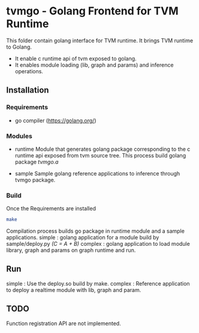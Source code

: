 # tvmgo - Golang Frontend for TVM Runtime

This folder contain golang interface for TVM runtime. It brings TVM runtime to Golang.

- It enable c runtime api of tvm exposed to golang.
- It enables module loading (lib, graph and params) and inference operations.

## Installation

### Requirements

- go compiler (https://golang.org/)

### Modules

- runtime
  Module that generates golang package corresponding to the c runtime api exposed from tvm source tree.
  This process build golang package _tvmgo.a_

- sample
  Sample golang reference applications to inference through tvmgo package.

### Build

Once the Requirements are installed

```bash
make
```

Compilation process builds go package in runtime module and a sample applications.
  simple : golang application for a module build by sample/deploy.py _(C = A + B)_
  complex : golang application to load module library, graph and params on graph runtime and run.

## Run

simple : Use the deploy.so build by make.
complex : Reference application to deploy a realtime module with lib, graph and param.

## TODO

Function registration API are not implemented.
